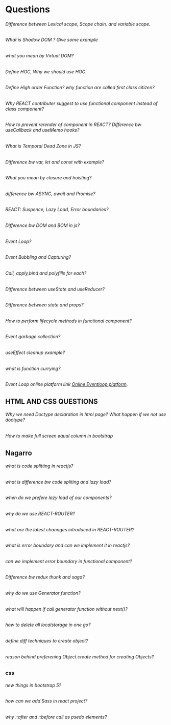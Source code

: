 # Questions
###### Difference between Lexical scope, Scope chain, and variable scope.
###### What is Shadow DOM ? Give some example
###### what you mean by Virtual DOM?
###### Define HOC, Why we should use HOC.
###### Define High order Function? why function are called first class citizen?
###### Why REACT contributer suggest to use functional component instead of class component?
###### How to prevent rerender of component in REACT? Difference bw useCallback and useMemo hooks?
###### What is Temporal Dead Zone in JS?
###### Difference bw var, let and const with example?
###### What you mean by closure and hoisting?
###### difference bw ASYNC, await and Promise?
###### REACT: Suspence, Lazy Load, Error boundaries?
###### Difference bw DOM and BOM in js?
###### Event Loop?
###### Event Bubbling and Capturing?
###### Call, apply,bind and polyfills for each?
###### Difference between useState and useReducer?
###### Difference between state and props?
###### How to perform lifecycle methods in functional component?
###### Event garbage collection?
###### useEffect cleanup example?
###### what is function currying?
###### Event Loop online platform link [Online Eventloop platform](https://www.jsv9000.app/).


## HTML AND CSS QUESTIONS
###### Why we need Doctype declaration in html page? What happen if we not use doctype?
###### How to make full screen equal column in bootstrap

## Nagarro
###### what is code splitting in reactjs?
###### what is difference bw code spliting and lazy load?
###### when do we prefere lazy load of our components?
###### why do we use REACT-ROUTER?
###### what are the latest chanages introduced in REACT-ROUTER?
###### what is error boundary and can we implement it in reactjs?
###### can we implement error boundary in functional component?
###### Difference bw redux thunk and saga?
###### why do we use Generator function?
###### what will happen if call generator function without next()?
###### how to delete all localstorage in one go?
###### define diff techniques to create object?
###### reason behind preferening Object.create method for creating Objects?

### css
###### new things in bootstrap 5?
###### how can we add Sass in react project?
###### why ::after and ::before call as psedo elements?
